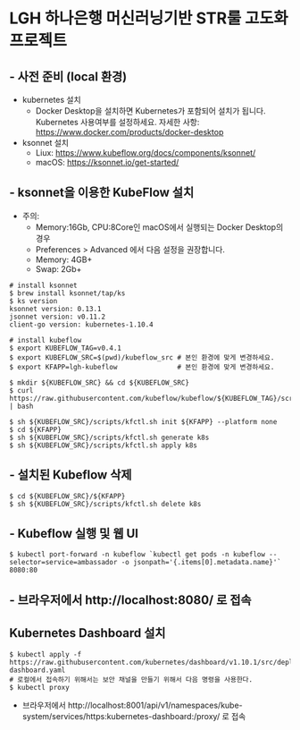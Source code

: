 # LGH 하나은행 머신러닝기반 STR룰 고도화 프로젝트

## - 사전 준비 (local 환경)

- kubernetes 설치
  - Docker Desktop을 설치하면 Kubernetes가 포함되어 설치가 됩니다. Kubernetes 사용여부를 설정하세요. 자세한 사항: https://www.docker.com/products/docker-desktop
- ksonnet 설치
  - Liux: https://www.kubeflow.org/docs/components/ksonnet/
  - macOS: https://ksonnet.io/get-started/

## - ksonnet을 이용한 KubeFlow 설치

- 주의:
  - Memory:16Gb, CPU:8Core인 macOS에서 실행되는 Docker Desktop의 경우
  - Preferences > Advanced 에서 다음 설정을 권장합니다.
  - Memory: 4GB+
  - Swap: 2Gb+

```
# install ksonnet
$ brew install ksonnet/tap/ks
$ ks version
ksonnet version: 0.13.1
jsonnet version: v0.11.2
client-go version: kubernetes-1.10.4

# install kubeflow
$ export KUBEFLOW_TAG=v0.4.1
$ export KUBEFLOW_SRC=$(pwd)/kubeflow_src # 본인 환경에 맞게 변경하세요.
$ export KFAPP=lgh-kubeflow               # 본인 환경에 맞게 변경하세요.

$ mkdir ${KUBEFLOW_SRC} && cd ${KUBEFLOW_SRC}
$ curl https://raw.githubusercontent.com/kubeflow/kubeflow/${KUBEFLOW_TAG}/scripts/download.sh | bash

$ sh ${KUBEFLOW_SRC}/scripts/kfctl.sh init ${KFAPP} --platform none
$ cd ${KFAPP}
$ sh ${KUBEFLOW_SRC}/scripts/kfctl.sh generate k8s
$ sh ${KUBEFLOW_SRC}/scripts/kfctl.sh apply k8s
```

## - 설치된 Kubeflow 삭제

```
$ cd ${KUBEFLOW_SRC}/${KFAPP}
$ sh ${KUBEFLOW_SRC}/scripts/kfctl.sh delete k8s
```

## - Kubeflow 실행 및 웹 UI

```
$ kubectl port-forward -n kubeflow `kubectl get pods -n kubeflow --selector=service=ambassador -o jsonpath='{.items[0].metadata.name}'` 8080:80
```

## - 브라우저에서 http://localhost:8080/ 로 접속

## Kubernetes Dashboard 설치

```
$ kubectl apply -f https://raw.githubusercontent.com/kubernetes/dashboard/v1.10.1/src/deploy/recommended/kubernetes-dashboard.yaml
# 로컬에서 접속하기 위해서는 보안 채널을 만들기 위해서 다음 명령을 사용한다.
$ kubectl proxy
```

- 브라우저에서 http://localhost:8001/api/v1/namespaces/kube-system/services/https:kubernetes-dashboard:/proxy/ 로 접속
